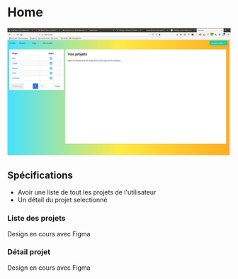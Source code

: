 # Home

![Homepage](../images/home.png "Homepage")

## Spécifications

- Avoir une liste de tout les projets de l'utilisateur
- Un détail du projet selectionné
 
### Liste des projets

Design en cours avec Figma

### Détail projet

Design en cours avec Figma
